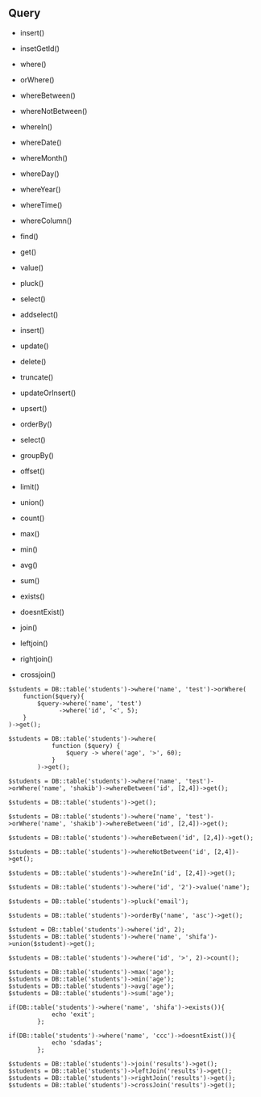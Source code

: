 ## Query

-   insert()
-   insetGetId()

-   where()
-   orWhere()
-   whereBetween()
-   whereNotBetween()
-   whereIn()

-   whereDate()
-   whereMonth()
-   whereDay()
-   whereYear()
-   whereTime()

-   whereColumn()

-   find()
-   get()
-   value()

-   pluck()

-   select()
-   addselect()

-   insert()
-   update()
-   delete()
-   truncate()
-   updateOrInsert()
-   upsert()

-   orderBy()
-   select()
-   groupBy()
-   offset()
-   limit()

-   union()


-   count()
-   max()
-   min()
-   avg()
-   sum()

-   exists()
-   doesntExist()

-   join()
-   leftjoin()
-   rightjoin()
-   crossjoin()

```
$students = DB::table('students')->where('name', 'test')->orWhere(
	function($query){
		$query->where('name', 'test')
			  ->where('id', '<', 5);
	}
)->get();

$students = DB::table('students')->where(
            function ($query) {
                $query -> where('age', '>', 60);
            }
        )->get();

$students = DB::table('students')->where('name', 'test')->orWhere('name', 'shakib')->whereBetween('id', [2,4])->get();

$students = DB::table('students')->get();

$students = DB::table('students')->where('name', 'test')->orWhere('name', 'shakib')->whereBetween('id', [2,4])->get();

$students = DB::table('students')->whereBetween('id', [2,4])->get();

$students = DB::table('students')->whereNotBetween('id', [2,4])->get();

$students = DB::table('students')->whereIn('id', [2,4])->get();

$students = DB::table('students')->where('id', '2')->value('name');

$students = DB::table('students')->pluck('email');

$students = DB::table('students')->orderBy('name', 'asc')->get();

$student = DB::table('students')->where('id', 2);
$students = DB::table('students')->where('name', 'shifa')->union($student)->get();

$students = DB::table('students')->where('id', '>', 2)->count();

$students = DB::table('students')->max('age');
$students = DB::table('students')->min('age');
$students = DB::table('students')->avg('age');
$students = DB::table('students')->sum('age');

if(DB::table('students')->where('name', 'shifa')->exists()){
            echo 'exit';
        };

if(DB::table('students')->where('name', 'ccc')->doesntExist()){
            echo 'sdadas';
        };

$students = DB::table('students')->join('results')->get();
$students = DB::table('students')->leftJoin('results')->get();
$students = DB::table('students')->rightJoin('results')->get();
$students = DB::table('students')->crossJoin('results')->get();

```
